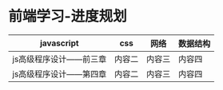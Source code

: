 # 前端学习-进度规划

javascript | css | 网络 | 数据结构
---|---|---|---
js高级程序设计——前三章 | 内容二 | 内容三 | 内容四
js高级程序设计——第四章 | 内容二 | 内容三 | 内容四
